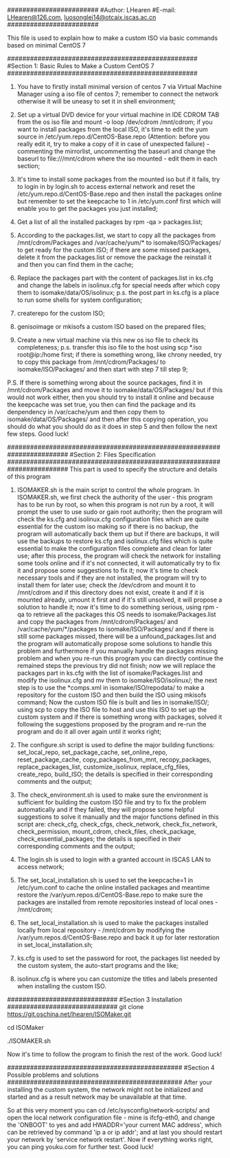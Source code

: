 ########################
#Author: LHearen
#E-mail: LHearen@126.com, luosonglei14@otcaix.iscas.ac.cn
########################

This file is used to explain how to make a custom ISO via basic commands based on minimal CentOS 7

##################################################
#Section 1: Basic Rules to Make a Custom CentOS 7 
##################################################
1) You have to firstly install minimal version of centos 7 via Virtual Machine Manager using a iso file of centos 7; remember to connect the network otherwise it will be uneasy to set it in shell environment; 

2) Set up a virtual DVD device for your virtual machine in IDE CDROM TAB from the os iso file and mount -o loop /dev/cdrom /mnt/cdrom; if you want to install packages from the local ISO, it's time to edit the yum source in /etc/yum.repo.d/CentOS-Base.repo (Attention: before you really edit it, try to make a copy of it in case of unexpected failure) - commenting the mirrorlist, uncommenting the baseurl and change the baseurl to file:///mnt/cdrom where the iso mounted - edit them in each section;

3) It's time to install some packages from the mounted iso but if it fails, try to login in by login.sh to access external network and reset the /etc/yum.repo.d/CentOS-Base.repo and then install the packages online but remember to set the keepcache to 1 in /etc/yum.conf first which will enable you to get the packages you just installed;

4) Get a list of all the installed packages by rpm -qa > packages.list; 

5) According to the packages.list, we start to copy all the packages from /mnt/cdrom/Packages and /var/cache/yum/* to isomake/ISO/Packages/ to get ready for the custom ISO; if there are some missed packages, delete it from the packages.list or remove the package the reinstall it and then you can find them in the cache; 

6) Replace the packages part with the content of packages.list in ks.cfg and change the labels in isolinux.cfg for special needs after which copy them to isomake/data/OS/isolinux; p.s. the post part in ks.cfg is a place to run some shells for system configuration;

7) createrepo for the custom ISO; 

8) genisoimage or mkisofs a custom ISO based on the prepared files;

9) Create a new virtual machine via this new os iso file to check its completeness; p.s. transfer this iso file to the host using scp *.iso root@ip:/home first; if there is something wrong, like chrony needed, try to copy this package from /mnt/cdrom/Packages/ to isomake/ISO/Packages/ and then start with step 7 till step 9;

P.S. If there is something wrong about the source packages, find it in /mnt/cdrom/Packages and move it to isomake/data/OS/Packages/ but if this would not work either, then you should try to install it online and because the keepcache was set true, you then can find the package and its denpendency in /var/cache/yum and then copy them to isomake/data/OS/Packages/ and then after this copying operation, you should do what you should do as it does in step 5 and then follow the next few steps. Good luck!


########################################################################
#Section 2: Files Specification
########################################################################
This part is used to specify the structure and details of this program

1) ISOMAKER.sh is the main script to control the whole program. 
In ISOMAKER.sh, we first check the authority of the user - this program has to be run by root, so when this program is not run by a root, it will prompt the user to use sudo or gain root authority; 
then the program will check the ks.cfg and isolinux.cfg configuration files which are quite essential for the custom iso making so if there is no backup, the program will automatically back them up but if there are backups, it will use the backups to restore ks.cfg and isolinux.cfg files which is quite essential to make the configuration files complete and clean for later use; 
after this process, the program will check the network for installing some tools online and if it's not connected, it will automatically try to fix it and propose some suggestions to fix it; 
now it's time to check necessary tools and if they are not installed, the program will try to install them for later use; 
check the /dev/cdrom and mount it to /mnt/cdrom and if this directory does not exist, create it and if it is mounted already, umount it first and if it's still unsolved, it will propose a solution to handle it; 
now it's time to do something serious, using rpm -qa to retrieve all the packages this OS needs to isomake/Packages.list and copy the packages from /mnt/cdrom/Packages/ and /var/cache/yum/*/packages to isomake/ISO/Packages/ and if there is still some packages missed, there will be a unfound_packages.list and the program will automatically propose some solutions to handle this problem and furthermore if you manually handle the packages missing problem and when you re-run this program you can directly continue the remained steps the previous try did not finish; 
now we will replace the packages part in ks.cfg with the list of isomake/Packages.list and modify the isolinux.cfg and mv them to isomake/ISO/isolinux/; 
the next step is to use the *comps.xml in isomake/ISO/repodata/ to make a repository for the custom ISO and then build the ISO using mkisofs command;
Now the custom ISO file is built and lies in isomake/ISO/;
using scp to copy the ISO file to host and use this ISO to set up the custom system and if there is something wrong with packages, solved it following the suggestions proposed by the program and re-run the program and do it all over again until it works right;

2) The configure.sh script is used to define the major building functions:
    set_local_repo,
    set_package_cache,
    set_online_repo,
    reset_package_cache,
    copy_packages_from_mnt,
    recopy_packages,
    replace_packages_list,
    customize_isolinux, 
    replace_cfg_files, 
    create_repo,
    build_ISO; 
the details is specified in their corresponding comments and the output;

3) The check_environment.sh is used to make sure the environment is sufficient for building the custom ISO file and try to fix the problem automatically and if they failed, they will propose some helpful suggestions to solve it manually and the major functions defined in this script are: 
    check_cfg, 
    check_cfgs, 
    check_network, 
    check_fix_network, 
    check_permission, 
    mount_cdrom, 
    check_files, 
    check_package, 
    check_essential_packages;
the details is specified in their corresponding comments and the output;

4) The login.sh is used to login with a granted account in ISCAS LAN to access network;

5) The set_local_installation.sh is used to set the keepcache=1 in /etc/yum.conf to cache the online installed packages and meantime restore the /var/yum.repos.d/CentOS-Base.repo to make sure the packages are installed from remote repositories instead of local ones - /mnt/cdrom;

6) The set_local_installation.sh is used to make the packages installed locally from local repository - /mnt/cdrom by modifying the /var/yum.repos.d/CentOS-Base.repo and back it up for later restoration in set_local_installation.sh;

7) ks.cfg is used to set the password for root, the packages list needed by the custom system, the auto-start programs and the like;

8) isolinux.cfg is where you can customize the titles and labels presented when installing the custom ISO.

#############################
#Section 3 Installation
#############################
git clone https://git.oschina.net/lhearen/ISOMaker.git

cd ISOMaker

./ISOMAKER.sh

Now it's time to follow the program to finish the rest of the work. Good luck!

##############################################
#Section 4 Possible problems and solutions
##############################################
After your installing the custom system, the network might not be initialized and started and as a result network may be unavailable at that time.

So at this very moment you can cd /etc/sysconfig/network-scripts/ and open the local network configuration file - mine is ifcfg-eth0, and change the 'ONBOOT' to yes and add HWADDR='your current MAC address', which can be retrieved by command 'ip a or ip addr'; and at last you should restart your network by 'service network restart'. Now if everything works right, you can ping youku.com for further test. Good luck!
